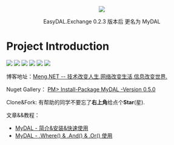 <p align="center">
  <img src="https://github.com/liumeng0403/MyDAL/blob/master/MyDAL/Others/MyDAL.png">
  <p align="center">
    EasyDAL.Exchange 0.2.3 版本后 更名为 MyDAL
  </p>
</p>

# Project Introduction 

[![](https://img.shields.io/badge/Download-1722-golden.svg)](https://www.nuget.org/profiles/Meng.NET)
[![](https://img.shields.io/badge/Nuget-0.5.0-green.svg)](https://www.nuget.org/packages/MyDAL/)
[![](https://img.shields.io/badge/Star-12-yellow.svg)](https://github.com/liumeng0403/MyDAL/stargazers)
[![](https://img.shields.io/badge/Fork-3-orange.svg)](https://github.com/liumeng0403/MyDAL/network/members)
[![](https://img.shields.io/badge/Apache-2.0-blue.svg)](https://github.com/liumeng0403/MyDAL/blob/master/License)
[![](https://img.shields.io/badge/MySQL-5.7.21-purple.svg)](https://www.cnblogs.com/Meng-NET/p/9831746.html)

博客地址：<a href="https://www.cnblogs.com/Meng-NET/p/8963476.html" target="_blank">Meng.NET -- 技术改变人生,网络改变生活,信息改变世界.</a>

Nuget Gallery： 
<a href="https://www.nuget.org/packages/MyDAL/" target="_blank">PM> Install-Package MyDAL -Version 0.5.0</a>

Clone&Fork:  有帮助的同学不要忘了<b>右上角</b>给点个<b>Star</b>(星).

文章&&教程：<br/>
* <a href="https://www.cnblogs.com/Meng-NET/p/9831746.html" target="_blank">MyDAL - 简介&安装&快速使用</a>
* <a href="https://www.cnblogs.com/Meng-NET/p/9978336.html" target="_blank">MyDAL - .Where() & .And() & .Or() 使用</a>
